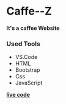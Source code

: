 # Caffe--Z

**It's a caffee Website**

### Used Tools
- VS.Code
- HTML
- Bootstrap
- Css
- JavaScript

[**live code**]()